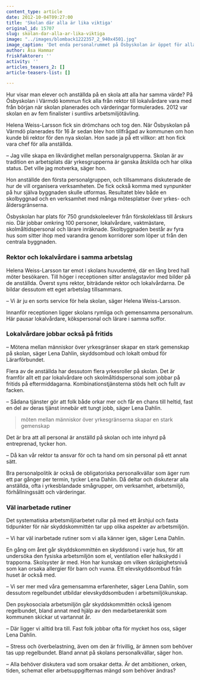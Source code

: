 ```yaml
---
content_type: article
date: 2012-10-04T09:27:00
title: 'Skolan där alla är lika viktiga'
original_id: 15707
slug: skolan-dar-alla-ar-lika-viktiga
image: "../images/blomback1222357_2_940x4501.jpg"
image_caption: 'Det enda personalrummet på Ösbyskolan är öppet för alla som arbetar i skolan. Här möts lärare, lokalvårdare, skolledning och skolbespisningspersonal för fika och samtal.'
author: Åsa Hammar
friskfaktorer: ''
activity: ''
articles_teasers_2: []
article-teasers-list: []

---
```


Hur visar man elever och anställda på en skola att alla har samma värde? På Ösbyskolan i Värmdö kommun fick alla från rektor till lokalvårdare vara med från början när skolan planerades och värderingar formulerades. 2012 var skolan en av fem finalister i suntlivs arbetsmiljötävling.

Helena Weiss-Larsson fick sin drömchans och tog den. När Ösbyskolan på Värmdö planerades för 16 år sedan blev hon tillfrågad av kommunen om hon kunde bli rektor för den nya skolan. Hon sade ja på ett villkor: att hon fick vara chef för alla anställda.

– Jag ville skapa en likvärdighet mellan personalgrupperna. Skolan är av tradition en arbetsplats där yrkesgrupperna är ganska åtskilda och har olika status. Det ville jag motverka, säger hon.

Hon anställde den första personalgruppen, och tillsammans diskuterade de hur de vill organisera verksamheten. De fick också komma med synpunkter på hur själva byggnaden skulle utformas. Resultatet blev både en skolbyggnad och en verksamhet med många mötesplatser över yrkes- och åldersgränserna.

Ösbyskolan har plats för 750 grundskoleelever från förskoleklass till årskurs nio. Där jobbar omkring 100 personer, lokalvårdare, vaktmästare, skolmåltidspersonal och lärare inräknade. Skolbyggnaden består av fyra hus som sitter ihop med varandra genom korridorer som löper ut från den centrala byggnaden.

### Rektor och lokalvårdare i samma arbetslag

Helena Weiss-Larsson tar emot i skolans huvudentré, där en lång bred hall möter besökaren. Till höger i receptionen sitter anslagstavlor med bilder på de anställda. Överst syns rektor, biträdande rektor och lokalvårdarna. De bildar dessutom ett eget arbetslag tillsammans.

– Vi är ju en sorts service för hela skolan, säger Helena Weiss-Larsson.

Innanför receptionen ligger skolans rymliga och gemensamma personalrum. Här pausar lokalvårdare, kökspersonal och lärare i samma soffor.

### Lokalvårdare jobbar också på fritids

– Mötena mellan människor över yrkesgränser skapar en stark gemenskap på skolan, säger Lena Dahlin, skyddsombud och lokalt ombud för Lärarförbundet.

Flera av de anställda har dessutom flera yrkesroller på skolan. Det är framför allt ett par lokalvårdare och skolmåltidspersonal som jobbar på fritids på eftermiddagarna. Kombinationstjänsterna stöds helt och fullt av facken.

– Sådana tjänster gör att folk både orkar mer och får en chans till heltid, fast en del av deras tjänst innebär ett tungt jobb, säger Lena Dahlin.

> möten mellan människor över yrkesgränserna skapar en stark gemenskap

Det är bra att all personal är anställd på skolan och inte inhyrd på entreprenad, tycker hon.

– Då kan vår rektor ta ansvar för och ta hand om sin personal på ett annat sätt.

Bra personalpolitik är också de obligatoriska personalkvällar som äger rum ett par gånger per termin, tycker Lena Dahlin. Då deltar och diskuterar alla anställda, ofta i yrkesblandade smågrupper, om verksamhet, arbetsmiljö, förhållningssätt och värderingar.

### Väl inarbetade rutiner

Det systematiska arbetsmiljöarbetet rullar på med ett årshjul och fasta tidpunkter för när skyddskommittén tar upp olika aspekter av arbetsmiljön.

– Vi har väl inarbetade rutiner som vi alla känner igen, säger Lena Dahlin.

En gång om året går skyddskommittén en skyddsrond i varje hus, för att undersöka den fysiska arbetsmiljön som el, ventilation eller halkskydd i trapporna. Skolsyster är med. Hon har kunskap om vilken skräpighetsnivå som kan orsaka allergier för barn och vuxna. Ett elevskyddsombud från huset är också med.

– Vi ser mer med våra gemensamma erfarenheter, säger Lena Dahlin, som dessutom regelbundet utbildar elevskyddsombuden i arbetsmiljökunskap.

Den psykosociala arbetsmiljön går skyddskommittén också igenom regelbundet, bland annat med hjälp av den medarbetarenkät som kommunen skickar ut vartannat år.

– Där ligger vi alltid bra till. Fast folk jobbar ofta för mycket hos oss, säger Lena Dahlin.

– Stress och överbelastning, även om den är frivillig, är ämnen som behöver tas upp regelbundet. Bland annat på skolans personalkvällar, säger hon.

– Alla behöver diskutera vad som orsakar detta. Är det ambitionen, orken, tiden, schemat eller arbetsuppgifternas mängd som behöver ändras?

